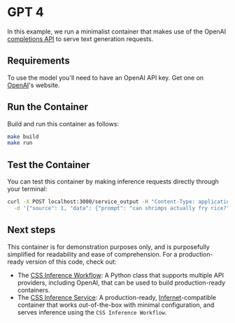 # GPT 4
In this example, we run a minimalist container that makes use of the OpenAI [completions API](https://platform.openai.com/docs/api-reference/chat) to serve text generation requests.

## Requirements
To use the model you'll need to have an OpenAI API key. Get one on [OpenAI](https://openai.com/)'s website.

## Run the Container

Build and run this container as follows:

```bash
make build
make run
```

## Test the Container

You can test this container by making inference requests directly through your terminal:

```bash
curl -X POST localhost:3000/service_output -H "Content-Type: application/json" \
  -d '{"source": 1, "data": {"prompt": "can shrimps actually fry rice?"}}'
```

## Next steps

This container is for demonstration purposes only, and is purposefully simplified for readability and ease of comprehension. For a production-ready version of this code, check out:

- The [CSS Inference Workflow](https://infernet-ml.docs.ritual.net/reference/infernet_ml/workflows/inference/css_inference_workflow/): A Python class that supports multiple API providers, including OpenAI, that can be used to build production-ready containers.
- The [CSS Inference Service](https://infernet-services.docs.ritual.net/reference/css_inference_service/): A production-ready, [Infernet](https://docs.ritual.net/infernet/node/introduction)-compatible container that works out-of-the-box with minimal configuration, and serves inference using the `CSS Inference Workflow`.
